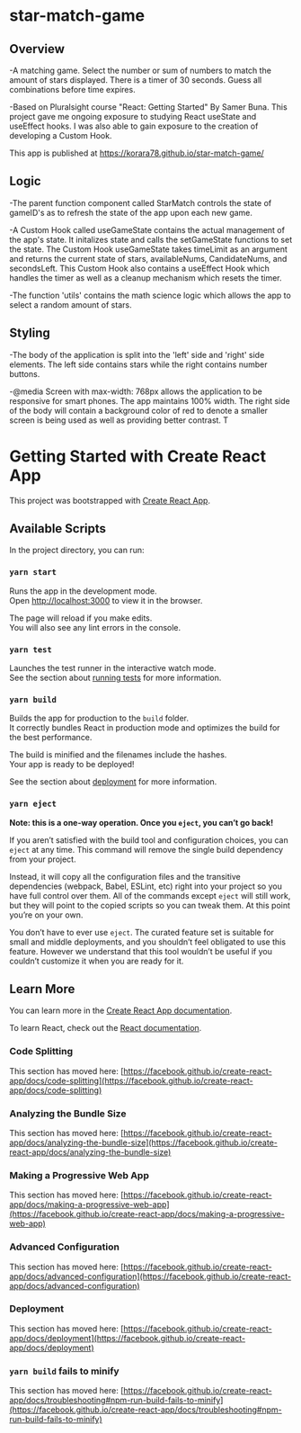 # star-match-game

## Overview

-A matching game. Select the number or sum of numbers to match the amount of stars displayed. There is a timer of 30 seconds. Guess all combinations before time expires.

-Based on Pluralsight course "React: Getting Started" By Samer Buna. This project gave me ongoing exposure to studying React useState and useEffect hooks. I was also able to gain exposure to the creation of developing a Custom Hook. 

This app is published at https://korara78.github.io/star-match-game/

## Logic

-The parent function component called StarMatch controls the state of gameID's as to refresh the state of the app upon each new game.

-A Custom Hook called useGameState contains the actual management of the app's state. It initalizes state and calls the setGameState functions to set the state. The Custom Hook useGameState takes timeLimit as an argument and returns the current state of stars, availableNums, CandidateNums, and secondsLeft. This Custom Hook also contains a useEffect Hook which handles the timer as well as a cleanup mechanism which resets the timer.   

-The function 'utils' contains the math science logic which allows the app to select a random amount of stars.

## Styling

-The body of the application is split into the 'left' side and 'right' side elements. The left side contains stars while the right contains number buttons. 

-@media Screen with max-width: 768px allows the application to be responsive for smart phones. The app maintains 100% width. The right side of the body will contain a background color of red to denote a smaller screen is being used as well as providing better contrast. T


# Getting Started with Create React App

This project was bootstrapped with [Create React App](https://github.com/facebook/create-react-app).

## Available Scripts

In the project directory, you can run:

### `yarn start`

Runs the app in the development mode.\
Open [http://localhost:3000](http://localhost:3000) to view it in the browser.

The page will reload if you make edits.\
You will also see any lint errors in the console.

### `yarn test`

Launches the test runner in the interactive watch mode.\
See the section about [running tests](https://facebook.github.io/create-react-app/docs/running-tests) for more information.

### `yarn build`

Builds the app for production to the `build` folder.\
It correctly bundles React in production mode and optimizes the build for the best performance.

The build is minified and the filenames include the hashes.\
Your app is ready to be deployed!

See the section about [deployment](https://facebook.github.io/create-react-app/docs/deployment) for more information.

### `yarn eject`

**Note: this is a one-way operation. Once you `eject`, you can’t go back!**

If you aren’t satisfied with the build tool and configuration choices, you can `eject` at any time. This command will remove the single build dependency from your project.

Instead, it will copy all the configuration files and the transitive dependencies (webpack, Babel, ESLint, etc) right into your project so you have full control over them. All of the commands except `eject` will still work, but they will point to the copied scripts so you can tweak them. At this point you’re on your own.

You don’t have to ever use `eject`. The curated feature set is suitable for small and middle deployments, and you shouldn’t feel obligated to use this feature. However we understand that this tool wouldn’t be useful if you couldn’t customize it when you are ready for it.

## Learn More

You can learn more in the [Create React App documentation](https://facebook.github.io/create-react-app/docs/getting-started).

To learn React, check out the [React documentation](https://reactjs.org/).

### Code Splitting

This section has moved here: [https://facebook.github.io/create-react-app/docs/code-splitting](https://facebook.github.io/create-react-app/docs/code-splitting)

### Analyzing the Bundle Size

This section has moved here: [https://facebook.github.io/create-react-app/docs/analyzing-the-bundle-size](https://facebook.github.io/create-react-app/docs/analyzing-the-bundle-size)

### Making a Progressive Web App

This section has moved here: [https://facebook.github.io/create-react-app/docs/making-a-progressive-web-app](https://facebook.github.io/create-react-app/docs/making-a-progressive-web-app)

### Advanced Configuration

This section has moved here: [https://facebook.github.io/create-react-app/docs/advanced-configuration](https://facebook.github.io/create-react-app/docs/advanced-configuration)

### Deployment

This section has moved here: [https://facebook.github.io/create-react-app/docs/deployment](https://facebook.github.io/create-react-app/docs/deployment)

### `yarn build` fails to minify

This section has moved here: [https://facebook.github.io/create-react-app/docs/troubleshooting#npm-run-build-fails-to-minify](https://facebook.github.io/create-react-app/docs/troubleshooting#npm-run-build-fails-to-minify)
